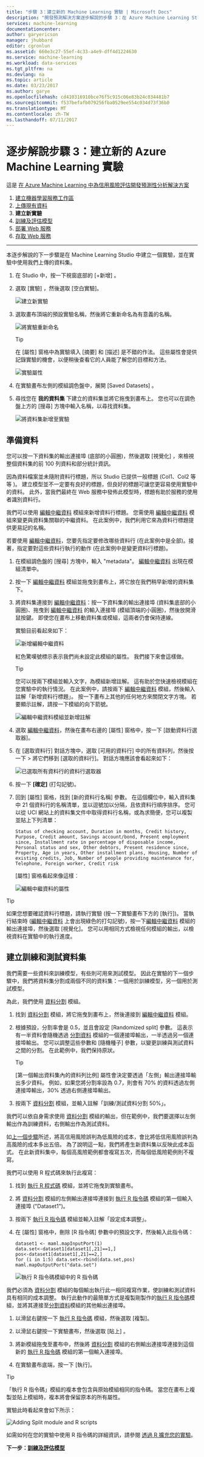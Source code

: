 ```yaml
---
title: "步驟 3：建立新的 Machine Learning 實驗 | Microsoft Docs"
description: "開發預測解決方案逐步解說的步驟 3：在 Azure Machine Learning Studio 中建立新的定型實驗。"
services: machine-learning
documentationcenter: 
author: garyericson
manager: jhubbard
editor: cgronlun
ms.assetid: 660e3c27-55ef-4c33-a4e9-dff4d1224630
ms.service: machine-learning
ms.workload: data-services
ms.tgt_pltfrm: na
ms.devlang: na
ms.topic: article
ms.date: 03/23/2017
ms.author: garye
ms.openlocfilehash: cd410316910bce76f5c915c06e83b24c034481b7
ms.sourcegitcommit: f537befafb079256fba0529ee554c034d73f36b0
ms.translationtype: MT
ms.contentlocale: zh-TW
ms.lasthandoff: 07/11/2017
---
```

# <a name="walkthrough-step-3-create-a-new-azure-machine-learning-experiment"></a>逐步解說步驟 3：建立新的 Azure Machine Learning 實驗
這是 [在 Azure Machine Learning 中為信用風險評估開發預測性分析解決方案](machine-learning-walkthrough-develop-predictive-solution.md)

1. [建立機器學習服務工作區](machine-learning-walkthrough-1-create-ml-workspace.md)
2. [上傳現有資料](machine-learning-walkthrough-2-upload-data.md)
3. **建立新實驗**
4. [訓練及評估模型](machine-learning-walkthrough-4-train-and-evaluate-models.md)
5. [部署 Web 服務](machine-learning-walkthrough-5-publish-web-service.md)
6. [存取 Web 服務](machine-learning-walkthrough-6-access-web-service.md)

- - -
本逐步解說的下一步驟是在 Machine Learning Studio 中建立一個實驗，並在實驗中使用我們上傳的資料集。  

1. 在 Studio 中，按一下視窗底部的 [+新增]  。
2. 選取 [實驗] ，然後選取 [空白實驗]。 

    ![建立新實驗][0]

2. 選取畫布頂端的預設實驗名稱，然後將它重新命名為有意義的名稱。

    ![將實驗重新命名][5]
   
   > [!TIP]
   > 在 [屬性] 窗格中為實驗填入 [摘要] 和 [描述] 是不錯的作法。 這些屬性會提供記錄實驗的機會，以便稍後查看它的人員能了解您的目標和方法。
   > 
   > ![實驗屬性][6]
   > 
3. 在實驗畫布左側的模組調色盤中，展開 [Saved Datasets] 。
4. 尋找您在 **我的資料集** 下建立的資料集並將它拖曳到畫布上。 您也可以在調色盤上方的 [搜尋]  方塊中輸入名稱，以尋找資料集。  

    ![將資料集新增至實驗][7]

## <a name="prepare-the-data"></a>準備資料
您可以按一下資料集的輸出連接埠 (底部的小圓圈)，然後選取 [視覺化] ，來檢視整個資料集的前 100 列資料和部分統計資訊。  

因為資料檔案並未隨附資料行標題，所以 Studio 已提供一般標題 (Col1、Col2 等等 )。 建立模型並不一定要有良好的標題，但良好的標題可讓您更容易使用實驗中的資料。 此外，當我們最終在 Web 服務中發佈此模型時，標題有助於服務的使用者識別資料行。  

我們可以使用 [編輯中繼資料][edit-metadata] 模組來新增資料行標題。
您需使用 [編輯中繼資料][edit-metadata] 模組來變更與資料集關聯的中繼資料。 在此案例中，我們利用它來為資料行標題提供更易記的名稱。 

若要使用 [編輯中繼資料][edit-metadata]，您要先指定要修改哪些資料行 (在此案例中是全部)。接著，指定要對這些資料行執行的動作 (在此案例中是變更資料行標題)。

1. 在模組調色盤的 [搜尋]  方塊中，輸入 "metadata"。 [編輯中繼資料][edit-metadata] 出現在模組清單中。

2. 按一下 [編輯中繼資料][edit-metadata] 模組並拖曳到畫布上，將它放在我們稍早新增的資料集下。

3. 將資料集連接到 [編輯中繼資料][edit-metadata]：按一下資料集的輸出連接埠 (資料集底部的小圓圈)、拖曳到 [編輯中繼資料][edit-metadata] 的輸入連接埠 (模組頂端的小圓圈)，然後放開滑鼠按鍵。 即使您在畫布上移動資料集或模組，這兩者仍會保持連線。
   
   實驗目前看起來如下：  
   
   ![新增編輯中繼資料][1]
   
   紅色驚嘆號標示表示我們尚未設定此模組的屬性。 我們接下來會這樣做。
   
   > [!TIP]
   > 您可以按兩下模組並輸入文字，為模組新增註解。 這有助於您快速檢視模組在您實驗中的執行情況。 在此案例中，請按兩下 [編輯中繼資料][edit-metadata] 模組，然後輸入註解「新增資料行標題」。 按一下畫布上其他的任何地方來關閉文字方塊。 若要顯示註解，請按一下模組的向下箭號。
   > 
   > ![編輯中繼資料模組並新增註解][8]
   > 
4. 選取 [編輯中繼資料][edit-metadata]，然後在畫布右邊的 [屬性] 窗格中，按一下 [啟動資料行選取器]。

5. 在 [選取資料行] 對話方塊中，選取 [可用的資料行] 中的所有資料列，然後按一下 > 將它們移到 [選取的資料行]。
   對話方塊應該會看起來如下：

   ![已選取所有資料行的資料行選取器][2]

6. 按一下 **[確定]** \(打勾記號)。

7. 回到 [屬性] 窗格，找到 [新的資料行名稱] 參數。 在這個欄位中，輸入資料集中 21 個資料行的名稱清單，並以逗號加以分隔，且依資料行順序排序。 您可以從 UCI 網站上的資料集文件中取得資料行名稱，或為求簡便，您可以複製並貼上下列清單：  
   
       Status of checking account, Duration in months, Credit history, Purpose, Credit amount, Savings account/bond, Present employment since, Installment rate in percentage of disposable income, Personal status and sex, Other debtors, Present residence since, Property, Age in years, Other installment plans, Housing, Number of existing credits, Job, Number of people providing maintenance for, Telephone, Foreign worker, Credit risk  
   
   [屬性] 窗格看起來像這樣︰
   
   ![編輯中繼資料的屬性][3]

> [!TIP]
> 如果您想要確認資料行標題，請執行實驗 (按一下實驗畫布下方的 [執行])。 當執行結束時 ([編輯中繼資料][edit-metadata] 上會出現綠色的打勾記號)，按一下[編輯中繼資料][edit-metadata] 模組的輸出連接埠，然後選取 [視覺化]。 您可以用相同方式檢視任何模組的輸出，以檢視資料在實驗中的執行進度。
> 
> 

## <a name="create-training-and-test-datasets"></a>建立訓練和測試資料集
我們需要一些資料來訓練模型，有些則可用來測試模型。
因此在實驗的下一個步驟中，我們將資料集分割成兩個不同的資料集：一個用於訓練模型，另一個用於測試模型。

為此，我們使用 [資料分割][split] 模組。  

1. 找到 [資料分割][split] 模組，將它拖曳到畫布上，然後連接到 [編輯中繼資料][edit-metadata] 模組。

2. 根據預設，分割率會是 0.5，並且會設定 [Randomized split]  參數。 這表示有一半資料會隨機透過 [分割資料][split] 模組的一個連接埠輸出，一半透過另一個連接埠輸出。 您可以調整這些參數和 [隨機種子] 參數，以變更訓練與測試資料之間的分割。 在此範例中，我們保持原狀。
   
   > [!TIP]
   > [第一個輸出資料集內的資料列比例] 屬性會決定要透過「左側」輸出連接埠輸出多少資料。 例如，如果您將分割率設為 0.7，則會有 70% 的資料透過左側連接埠輸出，30% 透過右側連接埠輸出。  
   > 
   > 

3. 按兩下 [資料分割][split] 模組，並輸入註解「訓練/測試資料分割 50%」。 

我們可以依自身需求使用 [資料分割][split] 模組的輸出，但在範例中，我們要選擇以左側輸出作為訓練資料，右側輸出作為測試資料。  

如[上一個步驟](machine-learning-walkthrough-2-upload-data.md)所述，將高信用風險誤判為低風險的成本，會比將低信用風險誤判為高風險的成本多出五倍。 為了說明這一點，我們將產生新資料集以反映此成本函式。 在此新資料集中，每個高風險範例都會複寫五次，而每個低風險範例則不複寫。   

我們可以使用 R 程式碼來執行此複寫：  

1. 找到 [執行 R 程式碼][execute-r-script] 模組，並將它拖曳到實驗畫布。 

2. 將 [資料分割][split] 模組的左側輸出連接埠連接到 [執行 R 指令碼][execute-r-script] 模組的第一個輸入連接埠 ("Dataset1")。

3. 按兩下 [執行 R 指令碼][execute-r-script] 模組並輸入註解「設定成本調整」。

4. 在 [屬性] 窗格中，刪除 [R 指令碼] 參數中的預設文字，然後輸入此指令碼：
   
       dataset1 <- maml.mapInputPort(1)
       data.set<-dataset1[dataset1[,21]==1,]
       pos<-dataset1[dataset1[,21]==2,]
       for (i in 1:5) data.set<-rbind(data.set,pos)
       maml.mapOutputPort("data.set")

    ![執行 R 指令碼模組中的 R 指令碼][9]

我們必須為 [資料分割][split] 模組的每個輸出執行此一相同複寫作業，使訓練和測試資料具有相同的成本調整。 執行此動作的最簡單方式是複製剛製作的[執行 R 指令碼][execute-r-script]模組，並將其連接至[分割資料][split]模組的其他輸出連接埠。

1. 以滑鼠右鍵按一下 [執行 R 指令碼][execute-r-script] 模組，然後選取 [複製]。

2. 以滑鼠右鍵按一下實驗畫布，然後選取 [貼上] 。

3. 將新模組拖曳至畫布中，然後將 [資料分割][split] 模組的右側輸出連接埠連接到這個新的 [執行 R 指令碼][execute-r-script] 模組的第一個輸入連接埠。 

4. 在實驗畫布底端，按一下 [執行]。 

> [!TIP]
> 「執行 R 指令碼」模組的複本會包含與原始模組相同的指令碼。 當您在畫布上複製並貼上模組時，複本將會保留原本的所有屬性。  
> 
> 

實驗此時看起來會如下所示：

![Adding Split module and R scripts][4]

如需如何在您的實驗中使用 R 指令碼的詳細資訊，請參閱 [透過 R 擴充您的實驗](machine-learning-extend-your-experiment-with-r.md)。

**下一步：[訓練及評估模型](machine-learning-walkthrough-4-train-and-evaluate-models.md)**

[0]: ./media/machine-learning-walkthrough-3-create-new-experiment/create-new-experiment.png
[5]: ./media/machine-learning-walkthrough-3-create-new-experiment/rename-experiment.png
[6]: ./media/machine-learning-walkthrough-3-create-new-experiment/experiment-properties.png
[7]: ./media/machine-learning-walkthrough-3-create-new-experiment/add-dataset-to-experiment.png
[8]: ./media/machine-learning-walkthrough-3-create-new-experiment/edit-metadata-with-comment.png
[9]: ./media/machine-learning-walkthrough-3-create-new-experiment/execute-r-script.png
[1]: ./media/machine-learning-walkthrough-3-create-new-experiment/experiment-with-edit-metadata-module.png
[2]: ./media/machine-learning-walkthrough-3-create-new-experiment/select-columns.png
[3]: ./media/machine-learning-walkthrough-3-create-new-experiment/edit-metadata-properties.png
[4]: ./media/machine-learning-walkthrough-3-create-new-experiment/experiment.png


<!-- Module References -->
[execute-r-script]: https://msdn.microsoft.com/library/azure/30806023-392b-42e0-94d6-6b775a6e0fd5/
[edit-metadata]: https://msdn.microsoft.com/library/azure/370b6676-c11c-486f-bf73-35349f842a66/
[split]: https://msdn.microsoft.com/library/azure/70530644-c97a-4ab6-85f7-88bf30a8be5f/
